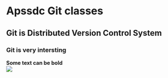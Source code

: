 # Apssdc Git classes
## Git is Distributed Version Control System
### Git is very intersting

**Some text can be bold** <br>
![](https://avatars3.githubusercontent.com/u/31112269?v=4&s=200)

